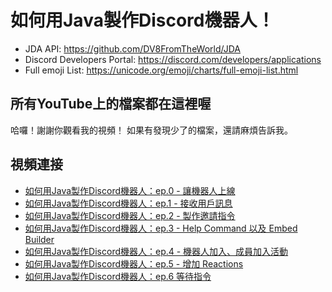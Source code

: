 # 如何用Java製作Discord機器人！

- JDA API: https://github.com/DV8FromTheWorld/JDA
- Discord Developers Portal: https://discord.com/developers/applications
- Full emoji List: https://unicode.org/emoji/charts/full-emoji-list.html

## 所有YouTube上的檔案都在這裡喔

哈囉！謝謝你觀看我的視頻！
如果有發現少了的檔案，還請麻煩告訴我。

## 視頻連接
- [如何用Java製作Discord機器人：ep.0 - 讓機器人上線](https://www.youtube.com/watch?v=y2nvZL1joO0)
- [如何用Java製作Discord機器人：ep.1 - 接收用戶訊息](https://www.youtube.com/watch?v=FVNQ1kDgbEc)
- [如何用Java製作Discord機器人：ep.2 - 製作邀請指令](https://www.youtube.com/watch?v=ysXElSYeyYw)
- [如何用Java製作Discord機器人：ep.3 - Help Command 以及 Embed Builder](https://www.youtube.com/watch?v=J7DalPmFMII)
- [如何用Java製作Discord機器人：ep.4 - 機器人加入、成員加入活動](https://www.youtube.com/watch?v=9coofoK1zwY)
- [如何用Java製作Discord機器人：ep.5 - 增加 Reactions](https://youtu.be/fcm1XsDUCIk)
- [如何用Java製作Discord機器人：ep.6 等待指令](https://youtu.be/6xB2CeHuGQA)
